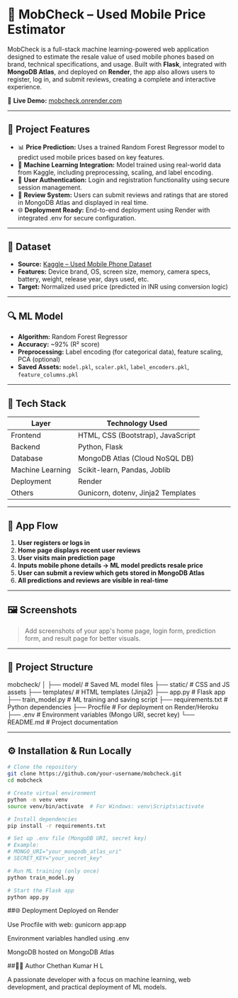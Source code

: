 # 📱 MobCheck – Used Mobile Price Estimator

MobCheck is a full-stack machine learning-powered web application designed to estimate the resale value of used mobile phones based on brand, technical specifications, and usage. Built with **Flask**, integrated with **MongoDB Atlas**, and deployed on **Render**, the app also allows users to register, log in, and submit reviews, creating a complete and interactive experience.

🔗 **Live Demo:** [mobcheck.onrender.com](https://mobcheck.onrender.com)

---

## 🚀 Project Features

- 📊 **Price Prediction:** Uses a trained Random Forest Regressor model to predict used mobile prices based on key features.
- 🧠 **Machine Learning Integration:** Model trained using real-world data from Kaggle, including preprocessing, scaling, and label encoding.
- 🔐 **User Authentication:** Login and registration functionality using secure session management.
- 📝 **Review System:** Users can submit reviews and ratings that are stored in MongoDB Atlas and displayed in real time.
- 🌐 **Deployment Ready:** End-to-end deployment using Render with integrated .env for secure configuration.

---

## 📁 Dataset

- **Source:** [Kaggle – Used Mobile Phone Dataset](https://www.kaggle.com/datasets)
- **Features:** Device brand, OS, screen size, memory, camera specs, battery, weight, release year, days used, etc.
- **Target:** Normalized used price (predicted in INR using conversion logic)

---

## 🔍 ML Model

- **Algorithm:** Random Forest Regressor
- **Accuracy:** ~92% (R² score)
- **Preprocessing:** Label encoding (for categorical data), feature scaling, PCA (optional)
- **Saved Assets:** `model.pkl`, `scaler.pkl`, `label_encoders.pkl`, `feature_columns.pkl`

---

## 🔧 Tech Stack

| Layer        | Technology Used                        |
|--------------|-----------------------------------------|
| Frontend     | HTML, CSS (Bootstrap), JavaScript       |
| Backend      | Python, Flask                           |
| Database     | MongoDB Atlas (Cloud NoSQL DB)          |
| Machine Learning | Scikit-learn, Pandas, Joblib       |
| Deployment   | Render                                  |
| Others       | Gunicorn, dotenv, Jinja2 Templates      |

---

## 🔄 App Flow

1. **User registers or logs in**
2. **Home page displays recent user reviews**
3. **User visits main prediction page**
4. **Inputs mobile phone details → ML model predicts resale price**
5. **User can submit a review which gets stored in MongoDB Atlas**
6. **All predictions and reviews are visible in real-time**

---

## 🖼️ Screenshots

> Add screenshots of your app's home page, login form, prediction form, and result page for better visuals.

---

## 📂 Project Structure

mobcheck/
│
├── model/ # Saved ML model files
├── static/ # CSS and JS assets
├── templates/ # HTML templates (Jinja2)
├── app.py # Flask app
├── train_model.py # ML training and saving script
├── requirements.txt # Python dependencies
├── Procfile # For deployment on Render/Heroku
├── .env # Environment variables (Mongo URI, secret key)
└── README.md # Project documentation



---

## ⚙️ Installation & Run Locally

```bash
# Clone the repository
git clone https://github.com/your-username/mobcheck.git
cd mobcheck

# Create virtual environment
python -m venv venv
source venv/bin/activate  # For Windows: venv\Scripts\activate

# Install dependencies
pip install -r requirements.txt

# Set up .env file (MongoDB URI, secret key)
# Example:
# MONGO_URI="your_mongodb_atlas_uri"
# SECRET_KEY="your_secret_key"

# Run ML training (only once)
python train_model.py

# Start the Flask app
python app.py
```

##🌐 Deployment
Deployed on Render

Use Procfile with web: gunicorn app:app

Environment variables handled using .env

MongoDB hosted on MongoDB Atlas

##👨‍💻 Author
Chethan Kumar H L

A passionate developer with a focus on machine learning, web development, and practical deployment of ML models.
